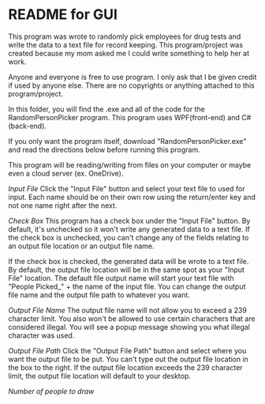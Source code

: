 # README for GUI
This program was wrote to randomly pick employees for drug tests and write the data to a text file for record keeping. This program/project was created because my mom asked me I could write something to help her at work.

Anyone and everyone is free to use program. I only ask that I be given credit if used by anyone else. There are no copyrights or anything attached to this program/project.

In this folder, you will find the .exe and all of the code for the RandomPersonPicker program. This program uses WPF(front-end) and C#(back-end).

If you only want the program itself, download "RandomPersonPicker.exe" and read the directions below before running this program.

This program will be reading/writing from files on your computer or maybe even a cloud server (ex. OneDrive).

*Input File* 
Click the "Input File" button and select your text file to used for input. Each name should be on their own row using the return/enter key and not one name right after the next.

*Check Box* 
This program has a check box under the "Input File" button. By default, it's unchecked so it won't write any generated data to a text file. If the check box is unchecked, you can't change any of the fields relating to an output file location or an output file name.

If the check box is checked, the generated data will be wrote to a text file. By default, the output file location will be in the same spot as your "Input File" location. The default file output name will start your text file with "People Picked_" + the name of the input file. You can change the output file name and the output file path to whatever you want.

*Output File Name* 
The output file name will not allow you to exceed a 239 character limit. You also won't be allowed to use certain charachers that are considered illegal. You will see a popup message showing you what illegal character was used.

*Output File Path* 
Click the "Output File Path" button and select where you want the output file to be put. You can't type out the output file location in the box to the right. If the output file location exceeds the 239 character limit, the output file location will default to your desktop.

*Number of people to draw* 
